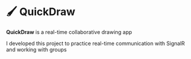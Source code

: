 # 🖌️ QuickDraw

**QuickDraw** is a real-time collaborative drawing app

I developed this project to practice real-time communication with SignalR and working with groups

